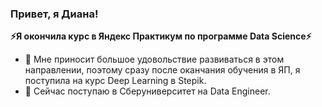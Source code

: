 ### Привет, я Диана! 

**⚡Я окончила курс в Яндекс Практикум по программе Data Science⚡** 

- 🔭 Мне приносит большое удовольствие развиваться в этом направлении, поэтому сразу после оканчания обучения в ЯП, я поступила на курс Deep Learning в Stepik.
- 🌱 Сейчас поступаю в Сберуниверситет на Data Engineer.
